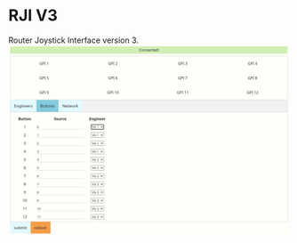 # RJI V3
Router Joystick Interface version 3.
![](https://github.com/sammburr/RJI-V3/blob/35c30b4bf3e6ec1ab24c7fa220e7dccab9611f11/web-interface.png)

